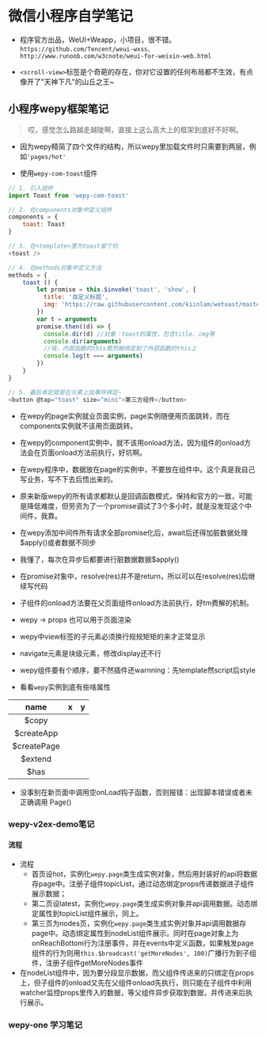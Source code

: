 # 微信小程序自学笔记

- 程序官方出品，WeUI+Weapp，小项目，很不错。`https://github.com/Tencent/weui-wxss、http://www.runoob.com/w3cnote/weui-for-weixin-web.html`

- `<scroll-view>`标签是个奇葩的存在，你对它设置的任何布局都不生效，有点像开了"天神下凡"的山丘之王~

## 小程序wepy框架笔记

> 哎，感觉怎么路越走越陡啊，直接上这么高大上的框架到底好不好啊。

- 因为wepy精简了四个文件的结构，所以wepy里加载文件时只需要到两层，例如`'pages/hot'`

- 使用`wepy-com-toast`组件

```javascript
// 1. 引入组件
import Toast from 'wepy-com-toast'

// 2. 在components对象中定义组件
components = {
    toast: Toast
}

// 3. 在<template>里为toast留个坑
<toast />

// 4. 在methods对象中定义方法
methods = {
    toast () {
        let promise = this.$invoke('toast', 'show', {
          title: '自定义标题',
          img: 'https://raw.githubusercontent.com/kiinlam/wetoast/master/images/star.png'
        })
        var t = arguments
        promise.then((d) => {
          console.dir(d) //对象：toast的属性，包含title、img等
          console.dir(arguments)
          //哇，内部函数的this竟然被绑定到了外部函数的this上
          console.log(t === arguments)
        })
    }
}

// 5. 最后肯定就是在元素上加事件绑定~
<button @tap="toast" size="mini">第三方组件</button>
```

- 在wepy的page实例就业页面实例，page实例随便用页面跳转，而在components实例就不该用页面跳转。
- 在wepy的component实例中，就不该用onload方法，因为组件的onload方法会在页面onload方法前执行，好坑啊。
- 在wepy程序中，数据放在page的实例中，不要放在组件中。这个真是我自己写业务，写不下去后悟出来的。
- 原来新版wepy的所有请求都默认是回调函数模式，保持和官方的一致，可能是降低难度，但劳资为了一个promise调试了3个多小时，就是没发现这个中间件，我靠。
- 在wepy添加中间件所有请求全部promise化后，await后还得加脏数据处理$apply()或者数据不同步
- 我懂了，每次在异步后都要进行脏数据数据$apply()
- 在promise对象中，resolve(res)并不是return，所以可以在resolve(res)后继续写代码
- 子组件的onload方法要在父页面组件onload方法前执行，好tm费解的机制。
- wepy -> props 也可以用于页面渲染
- wepy中view标签的子元素必须换行规规矩矩的来才正常显示
- navigate元素是块级元素，修改display还不行
- wepy组件要有个顺序，要不然插件还warnning：先template然script后style

- 看看`wepy`实例到底有些啥属性

| name        | x|  y  |
| :----:  | :----:   | :----:  |
| \$copy     |  |        |
| \$createApp        |      |     |
| \$createPage        |        |    |
| \$extend        |        |    |
| \$has        |     |   |

- 没事别在新页面中调用空onLoad钩子函数，否则报错：出现脚本错误或者未正确调用 Page()

### wepy-v2ex-demo笔记

#### 流程

- 流程
  - 首页设hot，实例化`wepy.page`类生成实例对象，然后用封装好的api将数据存page中。注册子组件topicList，通过动态绑定props传递数据进子组件展示数据；
  - 第二页设latest，实例化`wepy.page`类生成实例对象并api调用数据。动态绑定属性到topicList组件展示，同上。
  - 第三页为nodes页，实例化`wepy.page`类生成实例对象并api调用数据存page中。动态绑定属性到nodeList组件展示。同时在page对象上为onReachBottom行为注册事件，并在events中定义函数，如果触发page组件的行为则用`this.$broadcast('getMoreNodes', 100)`广播行为到子组件，注册子组件getMoreNodes事件
- 在nodeList组件中，因为要分段显示数据，而父组件传进来的只绑定在props上，但子组件的onload又先在父组件onload先执行，则只能在子组件中利用watcher监控props里传入的数据，等父组件异步获取到数据，并传进来后执行展示。

### wepy-one 学习笔记
